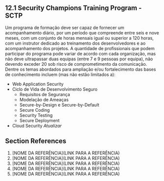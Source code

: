 ## 12.1 Security Champions Training Program - SCTP

Um programa de formação deve ser capaz de fornecer um acompanhamento diário, por um período que compreende entre seis e nove meses, com um conjunto de horas mensais igual ou superior a 120 horas, com um instrutor dedicado ao treinamento dos desenvolvedores e ao acompanhamento dos projetos. A quantidade de profissionais que podem participar do programa pode variar de acordo com cada organização, mas não deve ultrapassar duas equipas (entre 7 e 9 pessoas por equipa), não devendo exceder 20 sob risco de comprometimento da comunicação. Dentre os temas abordados para ampliação e/ou fortalecimento das bases de conhecimento incluem (mas não estão limitados a):

* Web Application Security
* Ciclo de Vida de Desenvolvimento Seguro
    * Requisitos de Segurança
    * Modelação de Ameaças
    * Secure-by-Design e Secure-by-Default
    * Secure Coding
    * Security Testing
    * Secure Deployment
* Cloud Security
*Atualizar*



## Section References

1. <a name="ref-?"></a>[NOME DA REFERÊNCIA](LINK PARA A REFERÊNCIA) <!-- REF-? -->
2. <a name="ref-?"></a>[NOME DA REFERÊNCIA](LINK PARA A REFERÊNCIA) <!-- REF-? -->
3. <a name="ref-?"></a>[NOME DA REFERÊNCIA](LINK PARA A REFERÊNCIA) <!-- REF-? -->
4. <a name="ref-?"></a>[NOME DA REFERÊNCIA](LINK PARA A REFERÊNCIA) <!-- REF-? -->
5. <a name="ref-?"></a>[NOME DA REFERÊNCIA](LINK PARA A REFERÊNCIA) <!-- REF-? -->